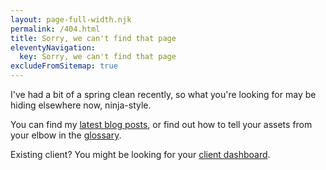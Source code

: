 ```yaml
---
layout: page-full-width.njk
permalink: /404.html
title: Sorry, we can't find that page
eleventyNavigation:
  key: Sorry, we can't find that page
excludeFromSitemap: true
---
```


I've had a bit of a spring clean recently, so what you're looking for may be hiding elsewhere now, ninja-style.

You can find my [latest blog posts](/blog/), or find out how to tell your assets from your elbow in the [glossary](/glossary/).

Existing client? You might be looking for your [client dashboard](/dashboard/).

